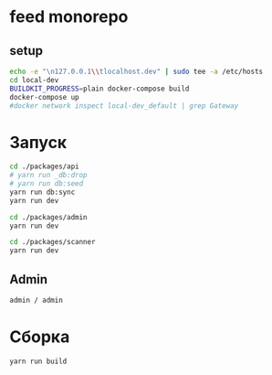 # feed monorepo

## setup

```bash
echo -e "\n127.0.0.1\\tlocalhost.dev" | sudo tee -a /etc/hosts
cd local-dev
BUILDKIT_PROGRESS=plain docker-compose build
docker-compose up
#docker network inspect local-dev_default | grep Gateway
```


# Запуск

```bash
cd ./packages/api
# yarn run _db:drop
# yarn run db:seed
yarn run db:sync
yarn run dev
```

```bash
cd ./packages/admin
yarn run dev
```

```bash
cd ./packages/scanner
yarn run dev
```

## Admin

```bash
admin / admin
```

# Сборка

```bash
yarn run build
```
